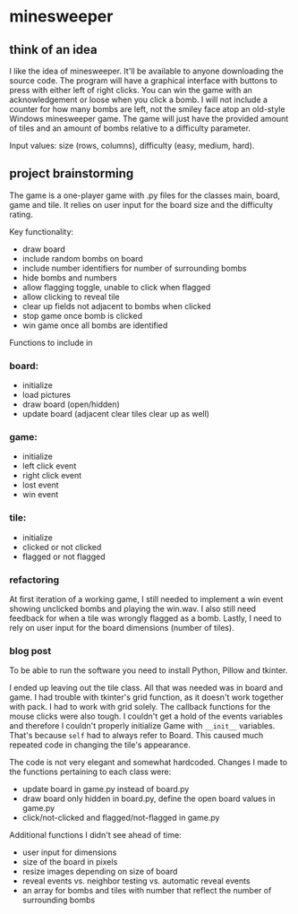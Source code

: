 # minesweeper

## think of an idea

I like the idea of minesweeper. It'll be available to anyone downloading the source code. The program will have a graphical interface with buttons to press with either left of right clicks. You can win the game with an acknowledgement or loose when you click a bomb. I will not include a counter for how many bombs are left, not the smiley face atop an old-style Windows minesweeper game. The game will just have the provided amount of tiles and an amount of bombs relative to a difficulty parameter.

Input values: size (rows, columns), difficulty (easy, medium, hard).

## project brainstorming

The game is a one-player game with .py files for the classes main, board, game and tile. It relies on user input for the board size and the difficulty rating.

Key functionality:
- draw board
- include random bombs on board
- include number identifiers for number of surrounding bombs
- hide bombs and numbers
- allow flagging toggle, unable to click when flagged
- allow clicking to reveal tile
- clear up fields not adjacent to bombs when clicked
- stop game once bomb is clicked
- win game once all bombs are identified

Functions to include in 

### board:
- initialize
- load pictures
- draw board (open/hidden)
- update board (adjacent clear tiles clear up as well)

### game:
- initialize
- left click event
- right click event
- lost event
- win event

### tile:
- initialize
- clicked or not clicked
- flagged or not flagged

### refactoring
At first iteration of a working game, I still needed to implement a win event showing unclicked bombs and playing the win.wav. I also still need feedback for when a tile was wrongly flagged as a bomb. Lastly, I need to rely on user input for the board dimensions (number of tiles).

### blog post

To be able to run the software you need to install Python, Pillow and tkinter.

I ended up leaving out the tile class. All that was needed was in board and game. I had trouble with tkinter's grid function, as it doesn't work together with pack. I had to work with grid solely. The callback functions for the mouse clicks were also tough. I couldn't get a hold of the events variables and therefore I couldn't properly initialize Game with `__init__` variables. That's because `self` had to always refer to Board. This caused much repeated code in changing the tile's appearance.

The code is not very elegant and somewhat hardcoded. Changes I made to the functions pertaining to each class were:

- update board in game.py instead of board.py
- draw board only hidden in board.py, define the open board values in game.py
- click/not-clicked and flagged/not-flagged in game.py

Additional functions I didn't see ahead of time:

- user input for dimensions
- size of the board in pixels
- resize images depending on size of board
- reveal events vs. neighbor testing vs. automatic reveal events
- an array for bombs and tiles with number that reflect the number of surrounding bombs